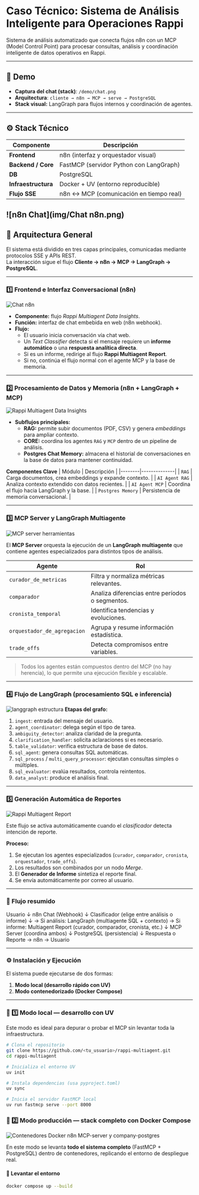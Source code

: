 # Caso Técnico: Sistema de Análisis Inteligente para Operaciones Rappi

Sistema de análisis automatizado que conecta flujos n8n con un MCP (Model Control Point) para procesar consultas, análisis y coordinación inteligente de datos operativos en Rappi.

---

## 🎥 Demo
- **Captura del chat (stack)**: `/demo/chat.png`
- **Arquitectura**: `cliente → n8n → MCP → serve → PostgreSQL`
- **Stack visual:** LangGraph para flujos internos y coordinación de agentes.
---

## ⚙️ Stack Técnico
| Componente | Descripción |
|-------------|-------------|
| **Frontend** | n8n (interfaz y orquestador visual) |
| **Backend / Core** | FastMCP (servidor Python con LangGraph) |
| **DB** | PostgreSQL |
| **Infraestructura** | Docker + UV (entorno reproducible) |
| **Flujo SSE** | n8n ↔ MCP (comunicación en tiempo real) |
![n8n Chat](img/Chat n8n.png)
---

## 🧱 Arquitectura General

El sistema está dividido en tres capas principales, comunicadas mediante protocolos SSE y APIs REST.  
La interacción sigue el flujo **Cliente → n8n → MCP → LangGraph → PostgreSQL**.

---

### 1️⃣ Frontend e Interfaz Conversacional (n8n)

![Chat n8n](img/Chat%20n8n.png)

- **Componente:** flujo *Rappi Multiagent Data Insights*.
- **Función:** interfaz de chat embebida en web (n8n webhook).
- **Flujo:**
  - El usuario inicia conversación vía chat web.
  - Un *Text Classifier* detecta si el mensaje requiere un **informe automático** o una **respuesta analítica directa**.
  - Si es un informe, redirige al flujo **Rappi Multiagent Report**.
  - Si no, continúa el flujo normal con el agente MCP y la base de memoria.

---

### 2️⃣ Procesamiento de Datos y Memoria (n8n + LangGraph + MCP)

![Rappi Multiagent Data Insights](img/Rappi%20Multiagent%20Data%20insights.png)

- **Subflujos principales:**
  - **RAG:** permite subir documentos (PDF, CSV) y genera *embeddings* para ampliar contexto.
  - **CORE:** coordina los agentes `RAG` y `MCP` dentro de un pipeline de análisis.
  - **Postgres Chat Memory:** almacena el historial de conversaciones en la base de datos para mantener continuidad.

**Componentes Clave**
| Módulo | Descripción |
|--------|--------------|
| `RAG` | Carga documentos, crea embeddings y expande contexto. |
| `AI Agent RAG` | Analiza contexto extendido con datos recientes. |
| `AI Agent MCP` | Coordina el flujo hacia LangGraph y la base. |
| `Postgres Memory` | Persistencia de memoria conversacional. |

---

### 3️⃣ MCP Server y LangGraph Multiagente

![MCP server herramientas](img/MCP%20server%20herramientas.png)


El **MCP Server** orquesta la ejecución de un **LangGraph multiagente** que contiene agentes especializados para distintos tipos de análisis.

| Agente | Rol |
|---------|-----|
| `curador_de_metricas` | Filtra y normaliza métricas relevantes. |
| `comparador` | Analiza diferencias entre períodos o segmentos. |
| `cronista_temporal` | Identifica tendencias y evoluciones. |
| `orquestador_de_agregacion` | Agrupa y resume información estadística. |
| `trade_offs` | Detecta compromisos entre variables. |

> Todos los agentes están compuestos dentro del MCP (no hay herencia), lo que permite una ejecución flexible y escalable.

---

### 4️⃣ Flujo de LangGraph (procesamiento SQL e inferencia)

![langgraph estructura](img/langgraph%20estructura.png)
**Etapas del grafo:**
1. `ingest`: entrada del mensaje del usuario.
2. `agent_coordinator`: delega según el tipo de tarea.
3. `ambiguity_detector`: analiza claridad de la pregunta.
4. `clarification_handler`: solicita aclaraciones si es necesario.
5. `table_validator`: verifica estructura de base de datos.
6. `sql_agent`: genera consultas SQL automáticas.
7. `sql_process` / `multi_query_processor`: ejecutan consultas simples o múltiples.
8. `sql_evaluator`: evalúa resultados, controla reintentos.
9. `data_analyst`: produce el análisis final.

---

### 5️⃣ Generación Automática de Reportes

![Rappi Multiagent Report](img/Rappi%20Multiagent%20Report.png)

Este flujo se activa automáticamente cuando el *clasificador* detecta intención de reporte.

**Proceso:**
1. Se ejecutan los agentes especializados (`curador`, `comparador`, `cronista`, `orquestador`, `trade_offs`).
2. Los resultados son combinados por un nodo *Merge*.
3. El **Generador de Informe** sintetiza el reporte final.
4. Se envía automáticamente por correo al usuario.

---

### 🔄 Flujo resumido


Usuario
  ↓
n8n Chat (Webhook)
  ↓
Clasificador (elige entre análisis o informe)
  ↓
→ Si análisis: LangGraph (multiagente SQL + contexto)
→ Si informe: Multiagent Report (curador, comparador, cronista, etc.)
  ↓
MCP Server (coordina ambos)
  ↓
PostgreSQL (persistencia)
  ↓
Respuesta o Reporte → n8n → Usuario


---

### ⚙️ Instalación y Ejecución

El sistema puede ejecutarse de dos formas:  
1. **Modo local (desarrollo rápido con UV)**  
2. **Modo contenedorizado (Docker Compose)**

---

### 🧩 1️⃣ Modo local — desarrollo con UV

Este modo es ideal para depurar o probar el MCP sin levantar toda la infraestructura.

```bash
# Clona el repositorio
git clone https://github.com/<tu_usuario>/rappi-multiagent.git
cd rappi-multiagent

# Inicializa el entorno UV
uv init

# Instala dependencias (usa pyproject.toml)
uv sync

# Inicia el servidor FastMCP local
uv run fastmcp serve --port 8000

```

### 🐳 2️⃣ Modo producción — stack completo con Docker Compose

![Contenedores Docker n8n MCP-server y company-postgres](img/contenedores%20docker%20n8n%20mcp-server%20y%20company-postgres.png)

En este modo se levanta **todo el sistema completo** (FastMCP + PostgreSQL) dentro de contenedores, replicando el entorno de despliegue real.

#### 🚀 Levantar el entorno

```bash
docker compose up --build


```







